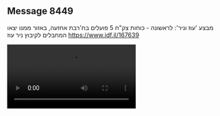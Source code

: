 ## Message 8449

מבצע 'עוז וניר':
לראשונה - כוחות צק"ח 5 פועלים בח'רבת אחזעה, באזור ממנו יצאו המחבלים לקיבוץ ניר עוז
https://www.idf.il/167639

![Video](8449/8449_media.mp4)
